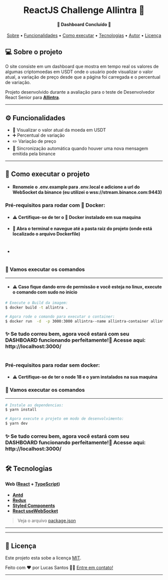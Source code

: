</p>
<h1 align="center">
	ReactJS Challenge Allintra 📶
</h1>

<!-- ![alt text](src/shared/assets/screenshots/SCHT1.jpg)
![alt text](src/shared/assets/screenshots/SCHT2.jpg)
![alt text](src/shared/assets/screenshots/SCHT3.jpg)
![alt text](src/shared/assets/screenshots/SCHT4.jpg) -->

<h4 align="center"> 
🧾 Dashboard  Concluído 🚀 
</h4>

<p align="center">
 <a href="#-sobre-o-projeto">Sobre</a> •
 <a href="#-funcionalidades">Funcionalidades</a> •
 <a href="#-como-executar-o-projeto">Como executar</a> • 
 <a href="#-tecnologias">Tecnologias</a> • 
 <a href="#-autor">Autor</a> • 
 <a href="#user-content--licença">Licença</a>
</p>


## 💻 Sobre o projeto

 O site consiste em um dashboard que mostra em tempo real os valores de algumas criptomoedas em USDT onde o usuário pode visualizar o valor atual, a variação de preço desde que a página foi carregada e o percentual de variação.

Projeto desenvolvido durante a avaliação para o teste de Desenvolvedor React Senior para  **[Allintra](https://ant.design/)**.

---

## ⚙️ Funcionalidades

- 👀 Visualizar o valor atual da moeda em USDT 
- ➕ Percentual de variação
- ✏️ Variação de preço
- 🔄 Sincronização automática quando houver uma nova mensagem emitida pela binance
---

## 🚀 Como executar o projeto
 - #### Renomeie o .env.example para .env.local e adicione a url do WebSocket da binance (eu utilizei o wss://stream.binance.com:9443)

### Pré-requisitos para rodar com 🐳 **Docker**:
  - #### ⚠️ Certifique-se de ter o  🐳 **Docker** instalado em sua maquina
  - #### 📂 Abra o terminal e navegue até a pasta raiz do projeto (onde está localizado o arquivo Dockerfile) 
  
  - #

  ### 🎲 Vamos executar os comandos
---
  
  - #### ⚠️ Caso fique dando erro de permissão e você esteja no linux, execute o comando com sudo no inicio
```sh
# Execute o Build da imagem:
$ docker build -t allintra .  
```

```sh
# Agora rode o comando para executar o container:
$ docker run  -d  -p 3000:3000 allintra--name allintra-container allintra
```
### ✨ Se tudo correu bem, agora você estará com seu **DASHBOARD** funcionando perfeitamente!🎉 Acesse aqui: http://localhost:3000/

#

### Pré-requisitos para rodar sem docker:
  - #### ⚠️ Certifique-se de ter o **node 18**  e o **yarn** instalados na sua maquina 

  ### 🎲 Vamos executar os comandos
---
  

```sh
# Instale as dependencias:
$ yarn install
```
```sh
# Agora execute o projeto em modo de desenvolvimento:
$ yarn dev
```
### ✨ Se tudo correu bem, agora você estará com seu **DASHBOARD** funcionando perfeitamente!🎉 Acesse aqui: http://localhost:3000/

#


## 🛠 Tecnologias

#### **Web**  ([React](https://react.dev/)  +  [TypeScript](https://www.typescriptlang.org/))

-   **[Antd](https://ant.design/)**
-   **[Redux](https://redux.js.org/introduction/getting-started)**
-   **[Styled Components](https://www.styled-components.com)**
-   **[React useWebSocket](https://github.com/robtaussig/react-use-websocket#readme)**

> Veja o arquivo  [package.json](https://)

---

---

## 📝 Licença

Este projeto esta sobe a licença [MIT](./LICENSE).

Feito com ❤️ por Lucas Santos 👋🏽 [Entre em contato!](https://www.linkedin.com/in/lucas-santos-758084112)

---
